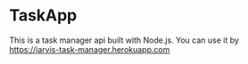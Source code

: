 # TaskApp

This is a task manager api built with Node.js. You can use it by https://jarvis-task-manager.herokuapp.com
